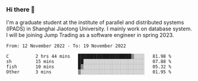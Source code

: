 ### Hi there 👋

I'm a graduate student at the institute of parallel and distributed systems (IPADS) in Shanghai Jiaotong University. I mainly work on database system. I will be joining Jump Trading as a software engineer in spring 2023.

<!--START_SECTION:waka-->

```text
From: 12 November 2022 - To: 19 November 2022

C          2 hrs 44 mins   ████████████████████▒░░░░   81.98 %
sh         15 mins         ██░░░░░░░░░░░░░░░░░░░░░░░   07.88 %
fish       10 mins         █▒░░░░░░░░░░░░░░░░░░░░░░░   05.32 %
Other      3 mins          ▒░░░░░░░░░░░░░░░░░░░░░░░░   01.95 %
```

<!--END_SECTION:waka-->

<!--
**yqmmm/yqmmm** is a ✨ _special_ ✨ repository because its `README.md` (this file) appears on your GitHub profile.

Here are some ideas to get you started:

- 🔭 I’m currently working on ...
- 🌱 I’m currently learning ...
- 👯 I’m looking to collaborate on ...
- 🤔 I’m looking for help with ...
- 💬 Ask me about ...
- 📫 How to reach me: ...
- 😄 Pronouns: ...
- ⚡ Fun fact: ...
-->
